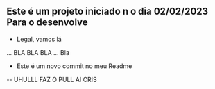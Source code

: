 ## Este é um projeto iniciado n o dia 02/02/2023 Para o desenvolve
 - Legal, vamos lá 

 ... BLA BLA BLA
 ... Bla

  - Este é um novo commit no meu Readme

  -- UHULLL FAZ O PULL AI CRIS